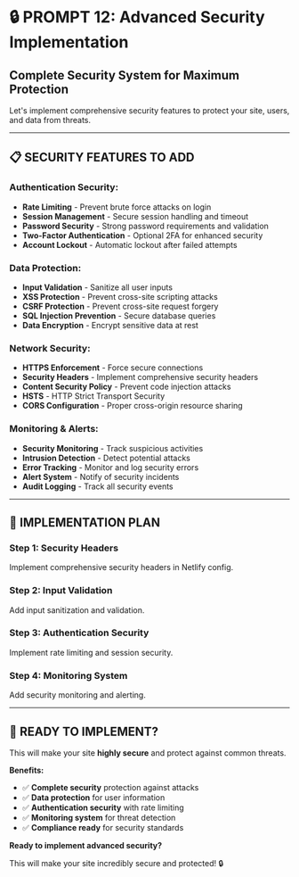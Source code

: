 # 🔒 PROMPT 12: Advanced Security Implementation

## Complete Security System for Maximum Protection

Let's implement comprehensive security features to protect your site, users, and data from threats.

---

## 📋 **SECURITY FEATURES TO ADD**

### **Authentication Security:**
- **Rate Limiting** - Prevent brute force attacks on login
- **Session Management** - Secure session handling and timeout
- **Password Security** - Strong password requirements and validation
- **Two-Factor Authentication** - Optional 2FA for enhanced security
- **Account Lockout** - Automatic lockout after failed attempts

### **Data Protection:**
- **Input Validation** - Sanitize all user inputs
- **XSS Protection** - Prevent cross-site scripting attacks
- **CSRF Protection** - Prevent cross-site request forgery
- **SQL Injection Prevention** - Secure database queries
- **Data Encryption** - Encrypt sensitive data at rest

### **Network Security:**
- **HTTPS Enforcement** - Force secure connections
- **Security Headers** - Implement comprehensive security headers
- **Content Security Policy** - Prevent code injection attacks
- **HSTS** - HTTP Strict Transport Security
- **CORS Configuration** - Proper cross-origin resource sharing

### **Monitoring & Alerts:**
- **Security Monitoring** - Track suspicious activities
- **Intrusion Detection** - Detect potential attacks
- **Error Tracking** - Monitor and log security errors
- **Alert System** - Notify of security incidents
- **Audit Logging** - Track all security events

---

## 🎯 **IMPLEMENTATION PLAN**

### **Step 1: Security Headers**
Implement comprehensive security headers in Netlify config.

### **Step 2: Input Validation**
Add input sanitization and validation.

### **Step 3: Authentication Security**
Implement rate limiting and session security.

### **Step 4: Monitoring System**
Add security monitoring and alerting.

---

## 🚀 **READY TO IMPLEMENT?**

This will make your site **highly secure** and protect against common threats.

**Benefits:**
- ✅ **Complete security** protection against attacks
- ✅ **Data protection** for user information
- ✅ **Authentication security** with rate limiting
- ✅ **Monitoring system** for threat detection
- ✅ **Compliance ready** for security standards

**Ready to implement advanced security?** 

This will make your site incredibly secure and protected! 🔒






